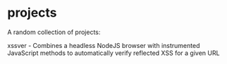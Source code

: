 projects
========

A random collection of projects:

xssver - Combines a headless NodeJS browser with instrumented JavaScript methods to automatically verify reflected XSS for a given URL
